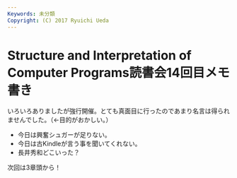 ```yaml
---
Keywords: 未分類
Copyright: (C) 2017 Ryuichi Ueda
---
```


# Structure and Interpretation of Computer Programs読書会14回目メモ書き
いろいろありましたが強行開催。とても真面目に行ったのであまり名言は得られませんでした。（←目的がおかしい。）

<ul>
<li>今日は興奮シュガーが足りない。</li>
<li>今日は古Kindleが言う事を聞いてくれない。</li>
<li>長井秀和どこいった？</li>
</ul>

次回は3章頭から！
